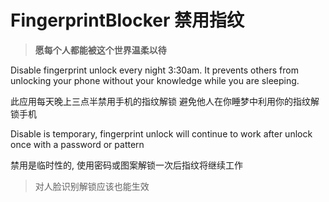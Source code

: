 # FingerprintBlocker 禁用指纹

> **愿每个人都能被这个世界温柔以待**

Disable fingerprint unlock every night 3:30am. It prevents others from unlocking your phone without your knowledge while you are sleeping. 

此应用每天晚上三点半禁用手机的指纹解锁 避免他人在你睡梦中利用你的指纹解锁手机

Disable is temporary, fingerprint unlock will continue to work after unlock once with a password or pattern

禁用是临时性的, 使用密码或图案解锁一次后指纹将继续工作

> 对人脸识别解锁应该也能生效